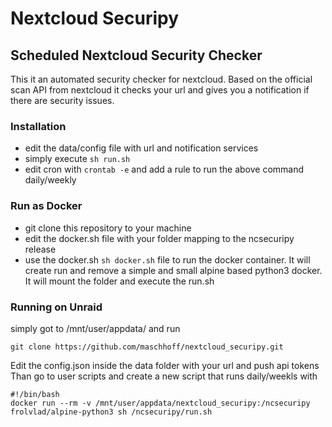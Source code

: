 # Nextcloud Securipy 
## Scheduled Nextcloud Security Checker

This it an automated security checker for nextcloud.
Based on the official scan API from nextcloud it checks your url and gives you a notification if there are security issues.

### Installation
* edit the data/config file with url and notification services
* simply execute `sh run.sh`
* edit cron with `crontab -e` and add a rule to run the above command daily/weekly

### Run as Docker
* git clone this repository to your machine
* edit the docker.sh file with your folder mapping to the ncsecuripy release
* use the docker.sh `sh docker.sh` file to run the docker container. It will create run and remove a simple and small alpine based python3 docker. It will mount the folder and execute the run.sh

### Running on Unraid

simply got to /mnt/user/appdata/ and run

`git clone https://github.com/maschhoff/nextcloud_securipy.git`

Edit the config.json inside the data folder with your url and push api tokens
Than go to user scripts and create a new script that runs daily/weekls with

```
#!/bin/bash
docker run --rm -v /mnt/user/appdata/nextcloud_securipy:/ncsecuripy frolvlad/alpine-python3 sh /ncsecuripy/run.sh
```
